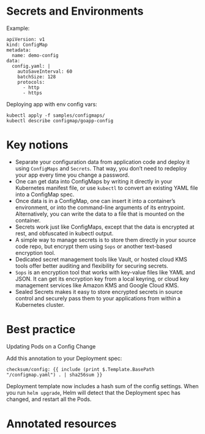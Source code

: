 # Secrets and Environments

Example:

```shell
apiVersion: v1
kind: ConfigMap
metadata:
  name: demo-config
data:
  config.yaml: |
    autoSaveInterval: 60
    batchSize: 128
    protocols:
      - http
      - https
```
Deploying app with env config vars:

```shell
kubectl apply -f samples/configmaps/
kubectl describe configmap/goapp-config
```
# Key notions

* Separate your configuration data from application code and deploy it using `ConfigMaps` and `Secrets`. 
  That way, you don’t need to redeploy your app every time you change a password.
* One can get data into ConfigMaps by writing it directly in your Kubernetes manifest file, or use `kubectl` to convert 
  an existing YAML file into a ConfigMap spec.
* Once data is in a ConfigMap, one can insert it into a container’s environment, or into the command-line arguments of its entrypoint. 
  Alternatively, you can write the data to a file that is mounted on the container.
* Secrets work just like ConfigMaps, except that the data is encrypted at rest, and obfuscated in kubectl output.
* A simple way to manage secrets is to store them directly in your source code repo, but encrypt them using `Sops` or 
  another text-based encryption tool.
* Dedicated secret management tools like Vault, or hosted cloud KMS tools offer better auditing and flexibility for securing secrets.
* `Sops` is an encryption tool that works with key-value files like YAML and JSON. It can get its encryption key from a local keyring, 
  or cloud key management services like Amazon KMS and Google Cloud KMS.
* Sealed Secrets makes it easy to store encrypted secrets in source control and securely pass them to your applications from within a Kubernetes cluster.

# Best practice

Updating Pods on a Config Change

Add this annotation to your Deployment spec:
```shell
checksum/config: {{ include (print $.Template.BasePath "/configmap.yaml") . | sha256sum }}
```

Deployment template now includes a hash sum of the config settings. When you run `helm upgrade`, Helm will detect 
that the Deployment spec has changed, and restart all the Pods.

# Annotated resources